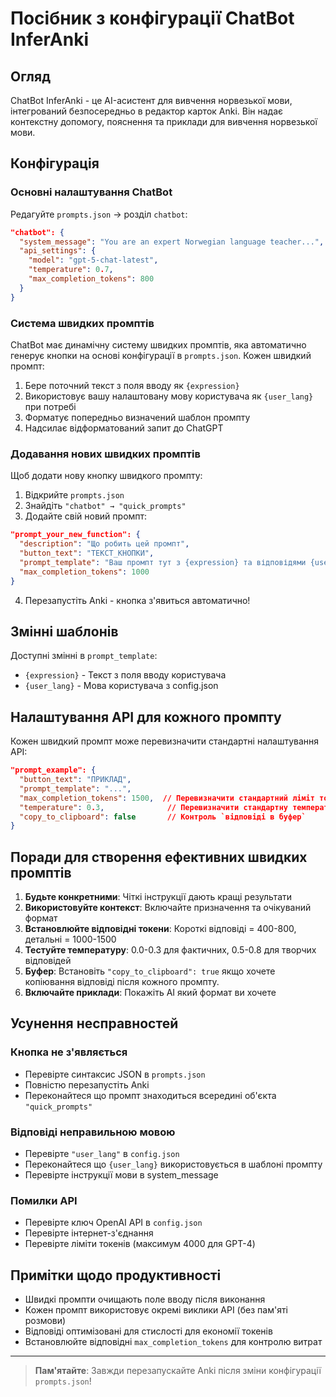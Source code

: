 # Посібник з конфігурації ChatBot InferAnki

## Огляд

ChatBot InferAnki - це AI-асистент для вивчення норвезької мови, інтегрований безпосередньо в редактор карток Anki. Він надає контекстну допомогу, пояснення та приклади для вивчення норвезької мови.

## Конфігурація

### Основні налаштування ChatBot

Редагуйте `prompts.json` → розділ `chatbot`:

```json
"chatbot": {
  "system_message": "You are an expert Norwegian language teacher...",
  "api_settings": {
    "model": "gpt-5-chat-latest",
    "temperature": 0.7,
    "max_completion_tokens": 800
  }
}
```

### Система швидких промптів

ChatBot має динамічну систему швидких промптів, яка автоматично генерує кнопки на основі конфігурації в `prompts.json`. Кожен швидкий промпт:

1. Бере поточний текст з поля вводу як `{expression}`
2. Використовує вашу налаштовану мову користувача як `{user_lang}` при потребі
3. Форматує попередньо визначений шаблон промпту
4. Надсилає відформатований запит до ChatGPT

### Додавання нових швидких промптів

Щоб додати нову кнопку швидкого промпту:

1. Відкрийте `prompts.json`
2. Знайдіть `"chatbot" → "quick_prompts"`
3. Додайте свій новий промпт:

```json
"prompt_your_new_function": {
  "description": "Що робить цей промпт",
  "button_text": "ТЕКСТ_КНОПКИ",
  "prompt_template": "Ваш промпт тут з {expression} та відповідями {user_lang}",
  "max_completion_tokens": 1000
}
```


4. Перезапустіть Anki - кнопка з'явиться автоматично!


## Змінні шаблонів

Доступні змінні в `prompt_template`:

- `{expression}` - Текст з поля вводу користувача
- `{user_lang}` - Мова користувача з config.json

## Налаштування API для кожного промпту

Кожен швидкий промпт може перевизначити стандартні налаштування API:

```json
"prompt_example": {
  "button_text": "ПРИКЛАД",
  "prompt_template": "...",
  "max_completion_tokens": 1500,  // Перевизначити стандартний ліміт токенів
  "temperature": 0.3,              // Перевизначити стандартну температуру
  "copy_to_clipboard": false       // Контроль `відповіді в буфер`
}
```

## Поради для створення ефективних швидких промптів

1. **Будьте конкретними**: Чіткі інструкції дають кращі результати
2. **Використовуйте контекст**: Включайте призначення та очікуваний формат
3. **Встановлюйте відповідні токени**: Короткі відповіді = 400-800, детальні = 1000-1500
4. **Тестуйте температуру**: 0.0-0.3 для фактичних, 0.5-0.8 для творчих відповідей
5. **Буфер**: Встановіть `"copy_to_clipboard": true` якщо хочете копіювання відповіді після кожного промпту.
6. **Включайте приклади**: Покажіть AI який формат ви хочете

## Усунення несправностей

### Кнопка не з'являється
- Перевірте синтаксис JSON в `prompts.json`
- Повністю перезапустіть Anki
- Переконайтеся що промпт знаходиться всередині об'єкта `"quick_prompts"`

### Відповіді неправильною мовою
- Перевірте `"user_lang"` в `config.json`
- Переконайтеся що `{user_lang}` використовується в шаблоні промпту
- Перевірте інструкції мови в system_message

### Помилки API
- Перевірте ключ OpenAI API в `config.json`
- Перевірте інтернет-з'єднання
- Перевірте ліміти токенів (максимум 4000 для GPT-4)

## Примітки щодо продуктивності

- Швидкі промпти очищають поле вводу після виконання
- Кожен промпт використовує окремі виклики API (без пам'яті розмови)
- Відповіді оптимізовані для стислості для економії токенів
- Встановлюйте відповідні `max_completion_tokens` для контролю витрат

---

> **Пам'ятайте**: Завжди перезапускайте Anki після зміни конфігурації `prompts.json`!
